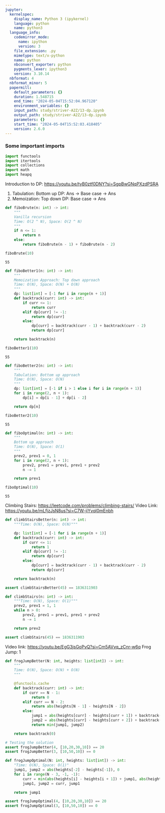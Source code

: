 ```yaml
---
jupyter:
  kernelspec:
    display_name: Python 3 (ipykernel)
    language: python
    name: python3
  language_info:
    codemirror_mode:
      name: ipython
      version: 3
    file_extension: .py
    mimetype: text/x-python
    name: python
    nbconvert_exporter: python
    pygments_lexer: ipython3
    version: 3.10.14
  nbformat: 4
  nbformat_minor: 5
  papermill:
    default_parameters: {}
    duration: 1.548715
    end_time: "2024-05-04T15:52:04.967120"
    environment_variables: {}
    input_path: study/striver-A2Z/13-dp.ipynb
    output_path: study/striver-A2Z/13-dp.ipynb
    parameters: {}
    start_time: "2024-05-04T15:52:03.418405"
    version: 2.6.0
---
```


<div id="457ab51f" class="cell markdown"
papermill="{&quot;duration&quot;:3.75e-3,&quot;end_time&quot;:&quot;2024-05-04T15:52:04.566678&quot;,&quot;exception&quot;:false,&quot;start_time&quot;:&quot;2024-05-04T15:52:04.562928&quot;,&quot;status&quot;:&quot;completed&quot;}"
tags="[]">

### Some important imports

</div>

<div id="164d751b" class="cell code" execution_count="1"
execution="{&quot;iopub.execute_input&quot;:&quot;2024-05-04T15:52:04.574735Z&quot;,&quot;iopub.status.busy&quot;:&quot;2024-05-04T15:52:04.574039Z&quot;,&quot;iopub.status.idle&quot;:&quot;2024-05-04T15:52:04.584124Z&quot;,&quot;shell.execute_reply&quot;:&quot;2024-05-04T15:52:04.583357Z&quot;}"
lines_to_next_cell="1"
papermill="{&quot;duration&quot;:1.6161e-2,&quot;end_time&quot;:&quot;2024-05-04T15:52:04.585964&quot;,&quot;exception&quot;:false,&quot;start_time&quot;:&quot;2024-05-04T15:52:04.569803&quot;,&quot;status&quot;:&quot;completed&quot;}"
tags="[]">

``` python
import functools
import itertools
import collections
import math
import heapq
```

</div>

<div id="48648354" class="cell markdown"
papermill="{&quot;duration&quot;:2.906e-3,&quot;end_time&quot;:&quot;2024-05-04T15:52:04.591960&quot;,&quot;exception&quot;:false,&quot;start_time&quot;:&quot;2024-05-04T15:52:04.589054&quot;,&quot;status&quot;:&quot;completed&quot;}"
tags="[]">

Introduction to DP: <https://youtu.be/tyB0ztf0DNY?si=SgpBwGNqPXzdPSRA>

1.  Tabulation: Bottom up DP: Ans -\> Base case -\> Ans
2.  Memoization: Top down DP: Base case -\> Ans

</div>

<div id="41c46591" class="cell code" execution_count="2"
execution="{&quot;iopub.execute_input&quot;:&quot;2024-05-04T15:52:04.599557Z&quot;,&quot;iopub.status.busy&quot;:&quot;2024-05-04T15:52:04.598886Z&quot;,&quot;iopub.status.idle&quot;:&quot;2024-05-04T15:52:04.608291Z&quot;,&quot;shell.execute_reply&quot;:&quot;2024-05-04T15:52:04.607534Z&quot;}"
lines_to_next_cell="1"
papermill="{&quot;duration&quot;:1.4989e-2,&quot;end_time&quot;:&quot;2024-05-04T15:52:04.609950&quot;,&quot;exception&quot;:false,&quot;start_time&quot;:&quot;2024-05-04T15:52:04.594961&quot;,&quot;status&quot;:&quot;completed&quot;}"
tags="[]">

``` python
def fiboBrute(n: int) -> int:
    """
    Vanilla recursion
    Time: O(2 ^ N), Space: O(2 ^ N)
    """
    if n <= 1:
        return n
    else:
        return fiboBrute(n - 1) + fiboBrute(n - 2)

fiboBrute(10)
```

<div class="output execute_result" execution_count="2">

    55

</div>

</div>

<div id="83ba7cd5" class="cell code" execution_count="3"
execution="{&quot;iopub.execute_input&quot;:&quot;2024-05-04T15:52:04.617855Z&quot;,&quot;iopub.status.busy&quot;:&quot;2024-05-04T15:52:04.617222Z&quot;,&quot;iopub.status.idle&quot;:&quot;2024-05-04T15:52:04.625016Z&quot;,&quot;shell.execute_reply&quot;:&quot;2024-05-04T15:52:04.624266Z&quot;}"
lines_to_next_cell="1"
papermill="{&quot;duration&quot;:1.3492e-2,&quot;end_time&quot;:&quot;2024-05-04T15:52:04.626692&quot;,&quot;exception&quot;:false,&quot;start_time&quot;:&quot;2024-05-04T15:52:04.613200&quot;,&quot;status&quot;:&quot;completed&quot;}"
tags="[]">

``` python
def fiboBetter1(n: int) -> int:
    """
    Memoization Approach: Top down approach
    Time: O(N), Space: O(N) + O(N)
    """
    dp: list[int] = [-1 for i in range(n + 1)]
    def backtrack(curr: int) -> int:
        if curr <= 1:
            return curr
        elif dp[curr] != -1:
            return dp[curr]
        else:
            dp[curr] = backtrack(curr - 1) + backtrack(curr - 2)
            return dp[curr]

    return backtrack(n)

fiboBetter1(10)
```

<div class="output execute_result" execution_count="3">

    55

</div>

</div>

<div id="80fded7e" class="cell code" execution_count="4"
execution="{&quot;iopub.execute_input&quot;:&quot;2024-05-04T15:52:04.635390Z&quot;,&quot;iopub.status.busy&quot;:&quot;2024-05-04T15:52:04.634667Z&quot;,&quot;iopub.status.idle&quot;:&quot;2024-05-04T15:52:04.641694Z&quot;,&quot;shell.execute_reply&quot;:&quot;2024-05-04T15:52:04.640955Z&quot;}"
lines_to_next_cell="1"
papermill="{&quot;duration&quot;:1.3378e-2,&quot;end_time&quot;:&quot;2024-05-04T15:52:04.643547&quot;,&quot;exception&quot;:false,&quot;start_time&quot;:&quot;2024-05-04T15:52:04.630169&quot;,&quot;status&quot;:&quot;completed&quot;}"
tags="[]">

``` python
def fiboBetter2(n: int) -> int:
    """
    Tabulation: Bottom up approach
    Time: O(N), Space: O(N)
    """
    dp: list[int] = [-1 if i > 1 else i for i in range(n + 1)]
    for i in range(2, n + 1):
        dp[i] = dp[i - 1] + dp[i - 2]

    return dp[n]

fiboBetter2(10)
```

<div class="output execute_result" execution_count="4">

    55

</div>

</div>

<div id="8f7d86e2" class="cell code" execution_count="5"
execution="{&quot;iopub.execute_input&quot;:&quot;2024-05-04T15:52:04.652307Z&quot;,&quot;iopub.status.busy&quot;:&quot;2024-05-04T15:52:04.651698Z&quot;,&quot;iopub.status.idle&quot;:&quot;2024-05-04T15:52:04.658615Z&quot;,&quot;shell.execute_reply&quot;:&quot;2024-05-04T15:52:04.657728Z&quot;}"
lines_to_next_cell="1"
papermill="{&quot;duration&quot;:1.3166e-2,&quot;end_time&quot;:&quot;2024-05-04T15:52:04.660324&quot;,&quot;exception&quot;:false,&quot;start_time&quot;:&quot;2024-05-04T15:52:04.647158&quot;,&quot;status&quot;:&quot;completed&quot;}"
tags="[]">

``` python
def fiboOptimal(n: int) -> int:
    """
    Bottom up approach
    Time: O(N), Space: O(1)
    """
    prev2, prev1 = 0, 1
    for i in range(2, n + 1):
        prev2, prev1 = prev1, prev1 + prev2
        n -= 1

    return prev1

fiboOptimal(10)
```

<div class="output execute_result" execution_count="5">

    55

</div>

</div>

<div id="855c35fb" class="cell markdown"
papermill="{&quot;duration&quot;:3.617e-3,&quot;end_time&quot;:&quot;2024-05-04T15:52:04.667695&quot;,&quot;exception&quot;:false,&quot;start_time&quot;:&quot;2024-05-04T15:52:04.664078&quot;,&quot;status&quot;:&quot;completed&quot;}"
tags="[]">

Climbing Stairs: <https://leetcode.com/problems/climbing-stairs/> Video
Link: <https://youtu.be/mLfjzJsN8us?si=C7W-jiYvql0mEnbh>

</div>

<div id="87993489" class="cell code" execution_count="6"
execution="{&quot;iopub.execute_input&quot;:&quot;2024-05-04T15:52:04.677018Z&quot;,&quot;iopub.status.busy&quot;:&quot;2024-05-04T15:52:04.676536Z&quot;,&quot;iopub.status.idle&quot;:&quot;2024-05-04T15:52:04.682641Z&quot;,&quot;shell.execute_reply&quot;:&quot;2024-05-04T15:52:04.681813Z&quot;}"
lines_to_next_cell="1"
papermill="{&quot;duration&quot;:1.2812e-2,&quot;end_time&quot;:&quot;2024-05-04T15:52:04.684377&quot;,&quot;exception&quot;:false,&quot;start_time&quot;:&quot;2024-05-04T15:52:04.671565&quot;,&quot;status&quot;:&quot;completed&quot;}"
tags="[]">

``` python
def climbStairsBetter(n: int) -> int:
    """Time: O(N), Space: O(N)"""

    dp: list[int] = [-1 for i in range(n + 1)]
    def backtrack(curr: int) -> int:
        if curr <= 1:
            return 1
        elif dp[curr] != -1:
            return dp[curr]
        else:
            dp[curr] = backtrack(curr - 1) + backtrack(curr - 2)
            return dp[curr]

    return backtrack(n)

assert climbStairsBetter(45) == 1836311903
```

</div>

<div id="2dc15ac3" class="cell code" execution_count="7"
execution="{&quot;iopub.execute_input&quot;:&quot;2024-05-04T15:52:04.693749Z&quot;,&quot;iopub.status.busy&quot;:&quot;2024-05-04T15:52:04.693194Z&quot;,&quot;iopub.status.idle&quot;:&quot;2024-05-04T15:52:04.698660Z&quot;,&quot;shell.execute_reply&quot;:&quot;2024-05-04T15:52:04.697845Z&quot;}"
lines_to_next_cell="1"
papermill="{&quot;duration&quot;:1.2146e-2,&quot;end_time&quot;:&quot;2024-05-04T15:52:04.700417&quot;,&quot;exception&quot;:false,&quot;start_time&quot;:&quot;2024-05-04T15:52:04.688271&quot;,&quot;status&quot;:&quot;completed&quot;}"
tags="[]">

``` python
def climbStairs(n: int) -> int:
    """Time: O(N), Space: O(1)"""
    prev2, prev1 = 1, 1
    while n > 0:
        prev2, prev1 = prev1, prev1 + prev2
        n -= 1

    return prev2

assert climbStairs(45) == 1836311903
```

</div>

<div id="3cd4d88c" class="cell markdown"
papermill="{&quot;duration&quot;:3.869e-3,&quot;end_time&quot;:&quot;2024-05-04T15:52:04.708317&quot;,&quot;exception&quot;:false,&quot;start_time&quot;:&quot;2024-05-04T15:52:04.704448&quot;,&quot;status&quot;:&quot;completed&quot;}"
tags="[]">

Video link: <https://youtu.be/EgG3jsGoPvQ?si=Cm5AVvq_zCnr-w6q> Frog
Jump: 1

</div>

<div id="59c27b1e" class="cell code" execution_count="8"
execution="{&quot;iopub.execute_input&quot;:&quot;2024-05-04T15:52:04.718091Z&quot;,&quot;iopub.status.busy&quot;:&quot;2024-05-04T15:52:04.717628Z&quot;,&quot;iopub.status.idle&quot;:&quot;2024-05-04T15:52:04.725360Z&quot;,&quot;shell.execute_reply&quot;:&quot;2024-05-04T15:52:04.724524Z&quot;}"
lines_to_next_cell="1"
papermill="{&quot;duration&quot;:1.4861e-2,&quot;end_time&quot;:&quot;2024-05-04T15:52:04.727139&quot;,&quot;exception&quot;:false,&quot;start_time&quot;:&quot;2024-05-04T15:52:04.712278&quot;,&quot;status&quot;:&quot;completed&quot;}"
tags="[]">

``` python
def frogJumpBetter(N: int, heights: list[int]) -> int:
    """
    Time: O(N), Space: O(N) + O(N)
    """

    @functools.cache
    def backtrack(curr: int) -> int:
        if curr == N - 1:
            return 0
        elif curr == N - 2:
            return abs(heights[N - 1] - heights[N - 2])
        else:
            jump1 = abs(heights[curr] - heights[curr + 1]) + backtrack(curr + 1)
            jump2 = abs(heights[curr] - heights[curr + 2]) + backtrack(curr + 2)
            return min(jump1, jump2)

    return backtrack(0)

# Testing the solution
assert frogJumpBetter(4, [10,20,30,10]) == 20
assert frogJumpBetter(3, [10,50,10]) == 0
```

</div>

<div id="2bc52e04" class="cell code" execution_count="9"
execution="{&quot;iopub.execute_input&quot;:&quot;2024-05-04T15:52:04.736736Z&quot;,&quot;iopub.status.busy&quot;:&quot;2024-05-04T15:52:04.736073Z&quot;,&quot;iopub.status.idle&quot;:&quot;2024-05-04T15:52:04.742719Z&quot;,&quot;shell.execute_reply&quot;:&quot;2024-05-04T15:52:04.741978Z&quot;}"
papermill="{&quot;duration&quot;:1.3244e-2,&quot;end_time&quot;:&quot;2024-05-04T15:52:04.744434&quot;,&quot;exception&quot;:false,&quot;start_time&quot;:&quot;2024-05-04T15:52:04.731190&quot;,&quot;status&quot;:&quot;completed&quot;}"
tags="[]">

``` python
def frogJumpOptimal(N: int, heights: list[int]) -> int:
    "Time: O(N), Space: O(1)"
    jump1, jump2 = abs(heights[-2] - heights[-1]), 0
    for i in range(N - 3, -1, -1):
        curr = min(abs(heights[i] - heights[i + 1]) + jump1, abs(heights[i] - heights[i + 2]) + jump2)
        jump1, jump2 = curr, jump1

    return jump1

assert frogJumpOptimal(4, [10,20,30,10]) == 20
assert frogJumpOptimal(3, [10,50,10]) == 0
```

</div>
